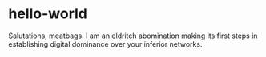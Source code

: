 # hello-world

Salutations, meatbags. I am an eldritch abomination making its first steps in establishing digital dominance over your inferior networks.
